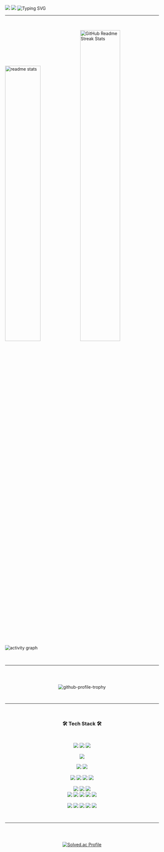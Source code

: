 <!-- ⭐ 상단의 물결 배너 -->
<img src="https://capsule-render.vercel.app/api?type=waving&color=7FB3D5&text=&animation=twinkling&height=80">

<!-- ⭐ 대표인사: Welcome to Seojin's GitHub!👻 -->
<picture>
    <!-- 방문자가 설정한 테마가 다크모드일 경우 -->
    <source media="(prefers-color-scheme: dark)" srcset="https://readme-typing-svg.demolab.com?font=Alkatra&size=35&color=61DAFB&duration=2000&pause=100&vCenter=true&repeat=false&width=600&height=60&lines=Welcome+to+Seojin's+GitHub!%F0%9F%91%BB" />
    <!-- 방문자가 설정한 테마가 라이트모드일 경우 표시 -->
    <source media="(prefers-color-scheme: light)" srcset="https://readme-typing-svg.demolab.com?font=Alkatra&size=35&color=316D7E&duration=2000&pause=100&vCenter=true&repeat=false&width=600&height=60&lines=Welcome+to+Seojin's+GitHub!%F0%9F%91%BB" />
    <!-- 조건 해당 없을 경우 대체 이미지 -->
    <img src="https://readme-typing-svg.demolab.com?font=Alkatra&size=35&duration=2000&pause=100&color=61DAFB&vCenter=true&repeat=false&width=600&height=60&lines=Welcome+to+Seojin's+GitHub!%F0%9F%91%BB">
</picture>

<!-- ⭐ 자기소개: Backend | SangMyung+Univ. | Bachelor Student -->
<picture>
    <!-- 방문자가 설정한 테마가 다크모드일 경우 -->
    <source media="(prefers-color-scheme: dark)" srcset="https://readme-typing-svg.herokuapp.com?font=Georgia&size=15&color=ffffff&duration=2000&pause=1&vCenter=true&repeat=false&width=500&height=80&lines=Backend+%7C+SangMyung+Univ.+%7C+Bachelor+Student" />
    <!-- 방문자가 설정한 테마가 라이트모드일 경우 -->
    <source media="(prefers-color-scheme: light)" srcset="https://readme-typing-svg.herokuapp.com?font=Georgia&color=49A4BC&size=18&duration=2000&pause=1&vCenter=true&repeat=false&width=500&height=80&lines=Backend+%7C+SangMyung+Univ.+%7C+Bachelor+Student" />
    <!-- 조건 해당 없을 경우 대체 이미지 -->
    <img src="https://readme-typing-svg.herokuapp.com?font=Georgia&color=49A4BC&size=18&duration=2000&pause=1&vCenter=true&repeat=false&width=500&height=80&lines=Backend+%7C+SangMyung+Univ.+%7C+Bachelor+Student" alt="Typing SVG" />
</picture>

<br>

---

<br>
<br>

<!-- ⭐ 깃허브 스탯: 전체 커밋, 전체 PR, 전체 이슈 ETC. -->
<picture>
    <!-- 방문자가 설정한 테마가 다크모드일 경우 -->
    <source media="(prefers-color-scheme: dark)" srcset="https://github-readme-stats.vercel.app/api?username=SeoJin-L-ee&show_icons=true&theme=react" />
    <!-- 방문자가 설정한 테마가 라이트모드일 경우 -->
    <source media="(prefers-color-scheme: light)" srcset="https://github-readme-stats.vercel.app/api?username=SeoJin-L-ee&show_icons=true&text_color=3D899E&bg_color=E5F0F7&border_color=565A5C&theme=react" />
    <!-- 조건 해당 없을 경우 대체 이미지 -->
    <img src="https://github-readme-stats.vercel.app/api?username=SeoJin-L-ee&show_icons=true&theme=react" width=48% alt="readme stats" />
</picture>

<!-- ⭐ 깃허브 연속 스탯 (Current Streak 기준: 주 단위) -->
<picture>
    <!-- 방문자가 설정한 테마가 다크모드일 경우 -->
    <source media="(prefers-color-scheme: dark)" srcset="https://streak-stats.demolab.com/?user=SeoJin-L-ee&theme=react&fire=9FE7FC&mode=weekly" />
    <!-- 방문자가 설정한 테마가 라이트모드일 경우 -->
    <source media="(prefers-color-scheme: light)" srcset="https://streak-stats.demolab.com/?user=SeoJin-L-ee&theme=react&background=E5F0F7&border=565A5C&stroke=565A5C&fire=9FE7FC&currStreakNum=3D899E&sideNums=3D899E&currStreakLabel=3D899E&sideLabels=3D899E&dates=282828&mode=weekly" />
    <!-- 조건 해당 없을 경우 대체 이미지 -->
    <img src="https://streak-stats.demolab.com/?user=SeoJin-L-ee&theme=react&mode=weekly" width=51% alt="GitHub Readme Streak Stats" />
</picture>

<br>
<br>

<!-- ⭐ 1주 간의 기여도 그래프 -->
<picture>
    <!-- 방문자가 설정한 테마가 다크모드일 경우 -->
    <source media="(prefers-color-scheme: dark)" srcset="https://github-readme-activity-graph.vercel.app/graph?username=SeoJin-L-ee&theme=react&radius=8" />
    <!-- 방문자가 설정한 테마가 라이트모드일 경우 -->
    <source media="(prefers-color-scheme: light)" srcset="https://github-readme-activity-graph.vercel.app/graph?username=SeoJin-L-ee&bg_color=E5F0F7&color=316D7E&title_color=316D7E&point=3D899E&border_color=000000&theme=react&radius=8&grid=316D7E" />
    <!-- 조건 해당 없을 경우 대체 이미지 -->
    <img src="https://github-readme-activity-graph.vercel.app/graph?username=SeoJin-L-ee&theme=react&radius=8" alt="activity graph" />
</picture>

<br>
<br>
<br>

---

<br>
<br>

<!-- ⭐ 스탯 트로피 (B등급 이상의 트로피만 표시) -->
<p align="center">
    <picture>
        <!-- 방문자가 설정한 테마가 다크모드일 경우 -->
        <source media="(prefers-color-scheme: dark)" srcset="https://github-profile-trophy.vercel.app/?username=SeoJin-L-ee&theme=algolia&margin-w=15&rank=-C&rank=-?&column=6" />
        <!-- 방문자가 설정한 테마가 라이트모드일 경우 -->
        <source media="(prefers-color-scheme: light)" srcset="https://github-profile-trophy.vercel.app/?username=SeoJin-L-ee&theme=flat&margin-w=18&rank=-C&rank=-?&column=6" />
        <!-- 조건 해당 없을 경우 대체 이미지 -->
        <img src="https://github-profile-trophy.vercel.app/?username=SeoJin-L-ee&theme=algolia&margin-w=18&rank=-C&rank=-?&column=6" alt="github-profile-trophy" />
    </picture>
</p>

<br>

---

<br>

<!-- ⭐ 기술 스택 (언어부터 툴까지) -->
<h3 align="center"> 🛠️ Tech Stack 🛠️</h3>
<br>
<p align="center">
    <img src="https://img.shields.io/badge/Java-007396?style=flat&logo=Java&logoColor=white"> 
    <img src="https://img.shields.io/badge/Python-3776AB?style=flat&logo=Python&logoColor=white">
    <img src="https://img.shields.io/badge/C-A8B9CC?style=flat&logo=C&logoColor=white"> 
    <br> <br>
    <img src="https://img.shields.io/badge/SpringBoot-6DB33F?style=flat&logo=SpringBoot&logoColor=white"> 
    <br> <br>
    <img src="https://img.shields.io/badge/MySQL-4479A1?style=flat&logo=MySQL&logoColor=white"> 
    <img src="https://img.shields.io/badge/PostgreSQL-4169E1?style=flat&logo=postgresql&logoColor=white">
    <br> <br>
    <img src="https://img.shields.io/badge/Nginx-009639?style=flat&logo=Nginx&logoColor=white">
    <img src="https://img.shields.io/badge/Docker-2496ED?style=flat&logo=Docker&logoColor=white">
    <img src="https://img.shields.io/badge/Docker Compose-384d54?style=flat&logo=DockerCompose&logoColor=white">
    <img src="https://img.shields.io/badge/Github Actions-2088FF?style=flat&logo=GithubActions&logoColor=white">
    <br> <br>
    <img src="https://img.shields.io/badge/AWS-232F3E?style=flat&logo=AWS&logoColor=white"> 
    <img src="https://img.shields.io/badge/Amazon IAM-E53E3E?style=flat&logo=AmazonIAM&logoColor=white">
    <img src="https://img.shields.io/badge/Amazon Route53-8C4FFF?style=flat&logo=AmazonRoute53&logoColor=white">
    <br>
    <img src="https://img.shields.io/badge/Amazon EC2-FF9900?style=flat&logo=AmazonEC2&logoColor=white">
    <img src="https://img.shields.io/badge/Amazon ECS-FF9900?style=flat&logo=AmazonECS&logoColor=white">
    <img src="https://img.shields.io/badge/Amazon ECR-FF9900?style=flat&logo=AmazonECR&logoColor=white">
    <img src="https://img.shields.io/badge/Amazon RDS-527FFF?style=flat&logo=AmazonRDS&logoColor=white">
    <img src="https://img.shields.io/badge/Amazon S3-569A31?style=flat&logo=AmazonS3&logoColor=white">
    <br> <br>
    <img src="https://img.shields.io/badge/Git-F05032?style=flat&logo=Git&logoColor=white">
    <img src="https://img.shields.io/badge/GitHub-333664?style=flat&logo=GitHub&logoColor=white">
    <img src="https://img.shields.io/badge/Notion-000000?style=flat&logo=Notion&logoColor=white">
    <img src="https://img.shields.io/badge/Swagger-85EA2D?style=flat&logo=Swagger&logoColor=white">
    <img src="https://img.shields.io/badge/Figma-F24E1E?style=flat&logo=Figma&logoColor=white">
</p>

<br>

---

<br>
<br>

<!-- ⭐ 백준 티어표 (solved.ac) -->
<p align="center">
    <a href="https://solved.ac/gwakamoli/" target="_blank">
        <img src="http://mazassumnida.wtf/api/v2/generate_badge?boj=gwakamoli" alt="Solved.ac Profile" />
    </a>
</p>

<br>
